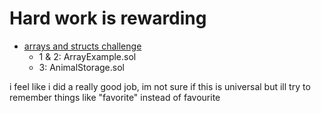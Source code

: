 # Hard work is rewarding

- [arrays and structs challenge](https://updraft.cyfrin.io/courses/solidity/simple-storage/solidity-arrays-and-structs?lesson_format=transcript)
    - 1 & 2: ArrayExample.sol
    - 3: AnimalStorage.sol
    
i feel like i did a really good job, im not sure if this is universal but ill try to remember things like "favorite" instead of favourite